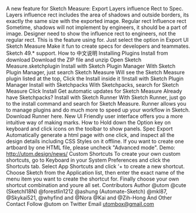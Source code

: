 A new feature for Sketch Measure: Export Layers influence Rect to Spec. Layers influence rect includes the area of shadows and outside borders, its exactly the same size with the exported image. Regular rect Influence rect ​ Sometime, shadows will not implement by engineers, it should be a part of image. Designer need to show the influence rect to engineers, not the regular rect. This is the feature using for. Just select the option in Export UI Sketch Measure Make it fun to create specs for developers and teammates. Sketch 49.* support. How to 中文说明 Installing Plugins Install from download Download the ZIP file and unzip Open Sketch Measure.sketchplugin Install with Sketch Plugin Manager With Sketch Plugin Manager, just search Sketch Measure Will see the Sketch Measure plugin listed at the top, Click the Install inside it !Install with Sketch Plugin Manager Install with Sketchpacks With Sketchpacks, search for Sketch Measure Click Install Get automatic updates for Sketch Measure Already have Sketchpacks? Install with Sketch Runner With Sketch Runner, just go to the install command and search for Sketch Measure. Runner allows you to manage plugins and do much more to speed up your workflow in Sketch. Download Runner here. New UI Friendly user interface offers you a more intuitive way of making marks. How to Hold down the Option key on keyboard and click icons on the toolbar to show panels. Spec Export Automatically generate a html page with one click, and inspect all the design details including CSS Styles on it offline. If you want to create one artboard by one HTML file, please uncheck "Advanced mode". Demo: http://utom.design/news/ Custom Shortcuts To create your own custom shortcuts, go to Keyboard in your System Preferences and click the Shortcuts tab. Select App Shortcuts and click ‘+ to create a new shortcut. Choose Sketch from the Application list, then enter the exact name of the menu item you want to create the shortcut for. Finally choose your own shortcut combination and youre all set. Contributors Author @utom @cute (SketchI18N) @forestlin1212 @ashung (Automate-Sketch) @mkl87, @Skykai521, @whyfind and @Nora @Kai and @Zih-Hong And Other Contact Follow @utom on Twitter Email utombox@gmail.com